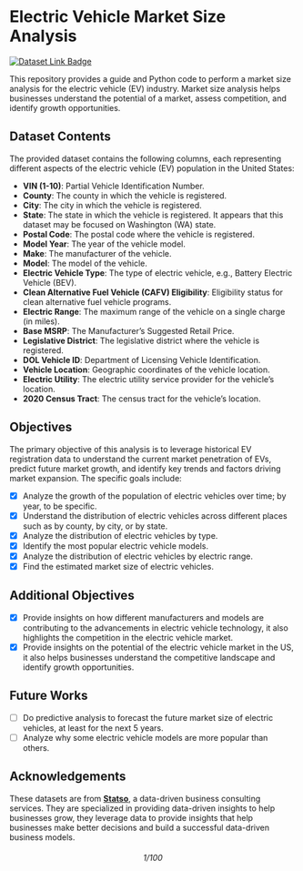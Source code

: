 # Electric Vehicle Market Size Analysis

[![Dataset Link Badge](https://img.shields.io/badge/dataset_link-market_size_of_evs-%23FFF8C9?style=for-the-badge)](https://statso.io/market-size-of-evs-case-study/)


This repository provides a guide and Python code to perform a market size analysis for the electric vehicle (EV) industry. Market size analysis helps businesses understand the potential of a market, assess competition, and identify growth opportunities.


## Dataset Contents

The provided dataset contains the following columns, each representing different aspects of the electric vehicle (EV) population in the United States:

- **VIN (1-10)**: Partial Vehicle Identification Number.
- **County**: The county in which the vehicle is registered.
- **City**: The city in which the vehicle is registered.
- **State**: The state in which the vehicle is registered. It appears that this dataset may be focused on Washington (WA) state.
- **Postal Code**: The postal code where the vehicle is registered.
- **Model Year**: The year of the vehicle model.
- **Make**: The manufacturer of the vehicle.
- **Model**: The model of the vehicle.
- **Electric Vehicle Type**: The type of electric vehicle, e.g., Battery Electric Vehicle (BEV).
- **Clean Alternative Fuel Vehicle (CAFV) Eligibility**: Eligibility status for clean alternative fuel vehicle programs.
- **Electric Range**: The maximum range of the vehicle on a single charge (in miles).
- **Base MSRP**: The Manufacturer’s Suggested Retail Price.
- **Legislative District**: The legislative district where the vehicle is registered.
- **DOL Vehicle ID**: Department of Licensing Vehicle Identification.
- **Vehicle Location**: Geographic coordinates of the vehicle location.
- **Electric Utility**: The electric utility service provider for the vehicle’s location.
- **2020 Census Tract**: The census tract for the vehicle’s location.

## Objectives

The primary objective of this analysis is to leverage historical EV registration data to understand the current market penetration of EVs, predict future market growth, and identify key trends and factors driving market expansion. The specific goals include:

- [x] Analyze the growth of the population of electric vehicles over time; by year, to be specific.
- [x] Understand the distribution of electric vehicles across different places such as by county, by city, or by state.
- [x] Analyze the distribution of electric vehicles by type.
- [x] Identify the most popular electric vehicle models.
- [x] Analyze the distribution of electric vehicles by electric range.
- [x] Find the estimated market size of electric vehicles.

## Additional Objectives

- [x] Provide insights on how different manufacturers and models are contributing to the advancements in electric vehicle technology, it also highlights the competition in the electric vehicle market.
- [x] Provide insights on the potential of the electric vehicle market in the US, it also helps businesses understand the competitive landscape and identify growth opportunities. 

## Future Works

- [ ] Do predictive analysis to forecast the future market size of electric vehicles, at least for the next 5 years.
- [ ] Analyze why some electric vehicle models are more popular than others.

## Acknowledgements

These datasets are from **[Statso](https://statso.io/)**, a data-driven business consulting services. They are specialized in providing data-driven insights to help businesses grow, they leverage data to provide insights that help businesses make better decisions and build a successful data-driven business models.

<div align="center">

###### 1/100 

</div>